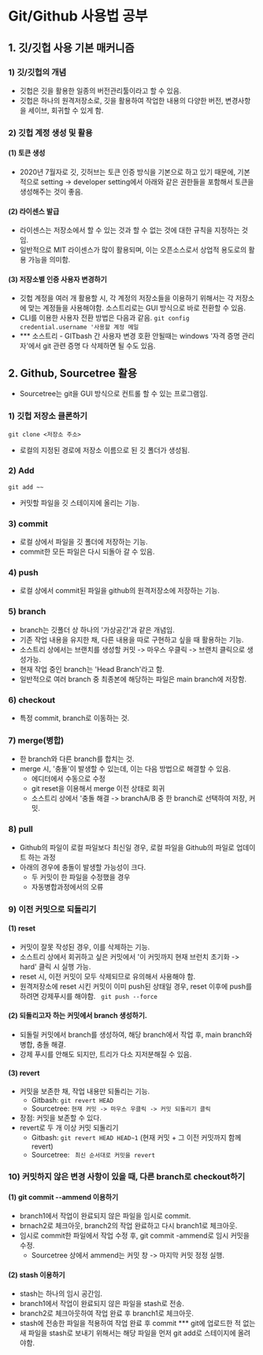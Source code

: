 # Git/Github 사용법 공부

## 1. 깃/깃헙 사용 기본 매커니즘

### 1) 깃/깃헙의 개념

- 깃헙은 깃을 활용한 일종의 버전관리툴이라고 할 수 있음.
- 깃헙은 하나의 원격저장소로, 깃을 활용하여 작업한 내용의 다양한 버전, 변경사항을 세이브, 회귀할 수 있게 함.

### 2) 깃헙 계정 생성 및 활용

#### (1) 토큰 생성

- 2020년 7월자로 깃, 깃허브는 토큰 인증 방식을 기본으로 하고 있기 때문에, 기본적으로 setting -> developer setting에서 아래와 같은 권한들을 포함해서 토큰을 생성해주는 것이 좋음.

#### (2) 라이센스 발급

- 라이센스는 저장소에서 할 수 있는 것과 할 수 없는 것에 대한 규칙을 지정하는 것임.
- 일반적으로 MIT 라이센스가 많이 활용되며, 이는 오픈소스로서 상업적 용도로의 활용 가능을 의미함.

#### (3) 저장소별 인증 사용자 변경하기

- 깃헙 계정을 여러 개 활용할 시, 각 계정의 저장소들을 이용하기 위해서는 각 저장소에 맞는 계정들을 사용해야함. 소스트리로는 GUI 방식으로 바로 전환할 수 있음.
- CLI를 이용한 사용자 전환 방법은 다음과 같음.
  `git config credential.username '사용할 계정 메일`
- \*\*\* 소스트리 - GITbash 간 사용자 변경 호환 안될때는 windows '자격 증명 관리자'에서 git 관련 증명 다 삭제하면 될 수도 있음.

## 2. Github, Sourcetree 활용

- Sourcetree는 git을 GUI 방식으로 컨트롤 할 수 있는 프로그램임.

### 1) 깃헙 저장소 클론하기

`git clone <저장소 주소>`

- 로컬의 지정된 경로에 저장소 이름으로 된 깃 폴더가 생성됨.

### 2) Add

`git add ~~`

- 커밋할 파일을 깃 스테이지에 올리는 기능.

### 3) commit

- 로컬 상에서 파일을 깃 폴더에 저장하는 기능.
- commit한 모든 파일은 다시 되돌아 갈 수 있음.

### 4) push

- 로컬 상에서 commit된 파일을 github의 원격저장소에 저장하는 기능.

### 5) branch

- branch는 깃폴더 상 하나의 '가상공간'과 같은 개념임.
- 기존 작업 내용을 유지한 채, 다른 내용을 따로 구현하고 싶을 때 활용하는 기능.
- 소스트리 상에서는 브랜치를 생성할 커밋 -> 마우스 우클릭 -> 브랜치 클릭으로 생성가능.
- 현재 작업 중인 branch는 'Head Branch'라고 함.
- 일반적으로 여러 branch 중 최종본에 해당하는 파일은 main branch에 저장함.

### 6) checkout

- 특정 commit, branch로 이동하는 것.

### 7) merge(병합)

- 한 branch와 다른 branch를 합치는 것.
- merge 시, '충돌'이 발생할 수 있는데, 이는 다음 방법으로 해결할 수 있음.
  - 에디터에서 수동으로 수정
  - git reset을 이용해서 merge 이전 상태로 회귀
  - 소스트리 상에서 '충돌 해결 -> branchA/B 중 한 branch로 선택하여 저장, 커밋.

### 8) pull

- Github의 파일이 로컬 파일보다 최신일 경우, 로컬 파일을 Github의 파일로 업데이트 하는 과정
- 아래의 경우에 충돌이 발생할 가능성이 크다.
  - 두 커밋이 한 파일을 수정했을 경우
  - 자동병합과정에서의 오류

### 9) 이전 커밋으로 되돌리기

#### (1) reset

- 커밋이 잘못 작성된 경우, 이를 삭제하는 기능.
- 소스트리 상에서 회귀하고 싶은 커밋에서 '이 커밋까지 현재 브런치 초기화 -> hard' 클릭 시 실행 가능.
- reset 시, 이전 커밋이 모두 삭제되므로 유의해서 사용해야 함.
- 원격저장소에 reset 시킨 커밋이 이미 push된 상태일 경우, reset 이후에 push를 하려면 강제푸시를 해야함.
  ` git push --force`

#### (2) 되돌리고자 하는 커밋에서 branch 생성하기.

- 되돌릴 커밋에서 branch를 생성하여, 해당 branch에서 작업 후, main branch와 병합, 충돌 해결.
- 강제 푸시를 안해도 되지만, 트리가 다소 지저분해질 수 있음.

#### (3) revert

- 커밋을 보존한 채, 작업 내용만 되돌리는 기능.
  - Gitbash: `git revert HEAD`
  - Sourcetree: `현재 커밋 -> 마우스 우클릭 -> 커밋 되돌리기 클릭`
- 장점: 커밋을 보존할 수 있다.
- revert로 두 개 이상 커밋 되돌리기
  - Gitbash: `git revert HEAD HEAD~1` (현재 커밋 + 그 이전 커밋까지 함께 revert)
  - Sourcetree: ` 최신 순서대로 커밋을 revert`

### 10) 커밋하지 않은 변경 사항이 있을 때, 다른 branch로 checkout하기

#### (1) git commit --ammend 이용하기

- branch1에서 작업이 완료되지 않은 파일을 임시로 commit.
- brnach2로 체크아웃, branch2의 작업 완료하고 다시 branch1로 체크아웃.
- 임시로 commit한 파일에서 작업 수정 후, git commit -ammend로 임시 커밋을 수정.
  - Sourcetree 상에서 ammend는 커밋 창 -> 마지막 커밋 정정 실행.

#### (2) stash 이용하기

- stash는 하나의 임시 공간임.
- branch1에서 작업이 완료되지 않은 파일을 stash로 전송.
- branch2로 체크아웃하여 작업 완료 후 branch1로 체크아웃.
- stash에 전송한 파일을 적용하여 작업 완료 후 commit
  \*\*\* git에 업로드한 적 없는 새 파일을 stash로 보내기 위해서는 해당 파일을 먼저 git add로 스테이지에 올려야함.
